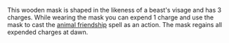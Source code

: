 This wooden mask is shaped in the likeness of a beast's visage and has 3 charges. While wearing the mask you can expend 1 charge and use the mask to cast the [animal friendship](https://5e.tools/spells.html#animal%20friendship_phb) spell as an action. The mask regains all expended charges at dawn.
